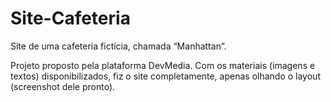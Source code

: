 # Site-Cafeteria
Site de uma cafeteria fictícia, chamada “Manhattan”.

Projeto proposto pela plataforma DevMedia.
Com os materiais (imagens e textos) disponibilizados, fiz o site completamente, apenas olhando o layout (screenshot dele pronto).

